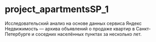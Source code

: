 # project_apartmentsSP_1
Исследовательский анализ на основе данных сервиса Яндекс Недвижимость — архива объявлений о продаже квартир в Санкт-Петербурге и соседних населённых пунктах за несколько лет.
